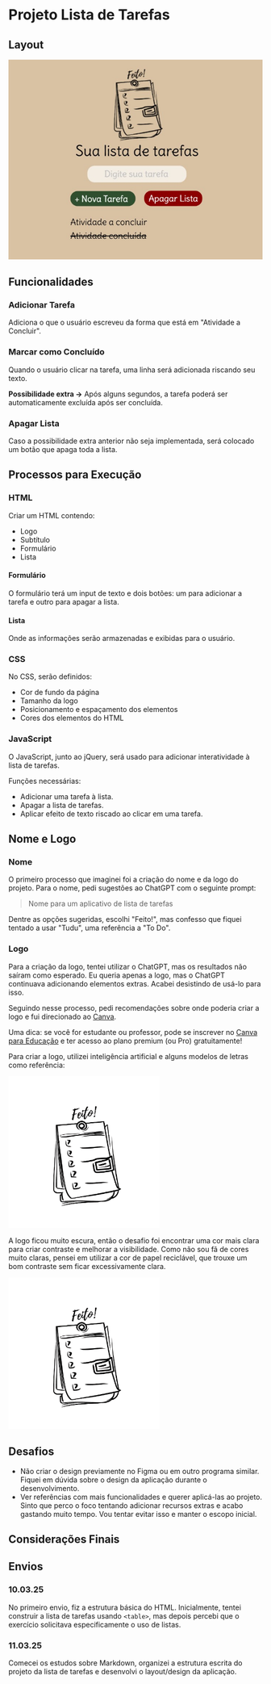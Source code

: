 # Projeto Lista de Tarefas

## Layout

![Layout](img/md/Lista%20de%20tarefas.jpg)

## Funcionalidades

### Adicionar Tarefa
Adiciona o que o usuário escreveu da forma que está em "Atividade a Concluir".

### Marcar como Concluído
Quando o usuário clicar na tarefa, uma linha será adicionada riscando seu texto.

**Possibilidade extra →** Após alguns segundos, a tarefa poderá ser automaticamente excluída após ser concluída.

### Apagar Lista
Caso a possibilidade extra anterior não seja implementada, será colocado um botão que apaga toda a lista.

## Processos para Execução

### HTML
Criar um HTML contendo:
- Logo
- Subtítulo
- Formulário
- Lista

#### Formulário
O formulário terá um input de texto e dois botões: um para adicionar a tarefa e outro para apagar a lista.

#### Lista
Onde as informações serão armazenadas e exibidas para o usuário.

### CSS
No CSS, serão definidos:
- Cor de fundo da página
- Tamanho da logo
- Posicionamento e espaçamento dos elementos
- Cores dos elementos do HTML

### JavaScript
O JavaScript, junto ao jQuery, será usado para adicionar interatividade à lista de tarefas.

Funções necessárias:
- Adicionar uma tarefa à lista.
- Apagar a lista de tarefas.
- Aplicar efeito de texto riscado ao clicar em uma tarefa.

## Nome e Logo

### Nome
O primeiro processo que imaginei foi a criação do nome e da logo do projeto. Para o nome, pedi sugestões ao ChatGPT com o seguinte prompt:

> Nome para um aplicativo de lista de tarefas  

Dentre as opções sugeridas, escolhi "Feito!", mas confesso que fiquei tentado a usar "Tudu", uma referência a "To Do".

### Logo
Para a criação da logo, tentei utilizar o ChatGPT, mas os resultados não saíram como esperado. Eu queria apenas a logo, mas o ChatGPT continuava adicionando elementos extras. Acabei desistindo de usá-lo para isso.

Seguindo nesse processo, pedi recomendações sobre onde poderia criar a logo e fui direcionado ao [Canva](https://www.canva.com/).  

Uma dica: se você for estudante ou professor, pode se inscrever no [Canva para Educação](https://www.canva.com/pt_br/educacao/) e ter acesso ao plano premium (ou Pro) gratuitamente!

Para criar a logo, utilizei inteligência artificial e alguns modelos de letras como referência:

<img src="./img/Feito!.png" style="height:300px;">

A logo ficou muito escura, então o desafio foi encontrar uma cor mais clara para criar contraste e melhorar a visibilidade. Como não sou fã de cores muito claras, pensei em utilizar a cor de papel reciclável, que trouxe um bom contraste sem ficar excessivamente clara.

<img src="./img/Feito!.png" style="height:300px; background-color: #D9C2A3">

## Desafios

- Não criar o design previamente no Figma ou em outro programa similar. Fiquei em dúvida sobre o design da aplicação durante o desenvolvimento.
- Ver referências com mais funcionalidades e querer aplicá-las ao projeto. Sinto que perco o foco tentando adicionar recursos extras e acabo gastando muito tempo. Vou tentar evitar isso e manter o escopo inicial.

## Considerações Finais

## Envios

### 10.03.25
No primeiro envio, fiz a estrutura básica do HTML. Inicialmente, tentei construir a lista de tarefas usando `<table>`, mas depois percebi que o exercício solicitava especificamente o uso de listas.

### 11.03.25
Comecei os estudos sobre Markdown, organizei a estrutura escrita do projeto da lista de tarefas e desenvolvi o layout/design da aplicação.
